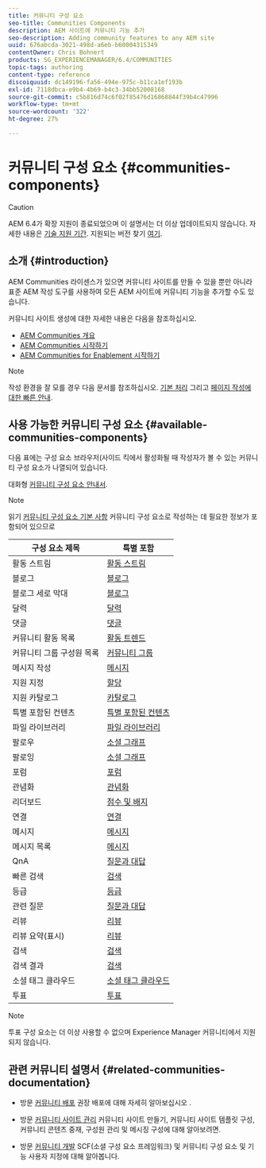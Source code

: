 ```yaml
---
title: 커뮤니티 구성 요소
seo-title: Communities Components
description: AEM 사이트에 커뮤니티 기능 추가
seo-description: Adding community features to any AEM site
uuid: 676abcda-3021-498d-a6eb-b60004315349
contentOwner: Chris Bohnert
products: SG_EXPERIENCEMANAGER/6.4/COMMUNITIES
topic-tags: authoring
content-type: reference
discoiquuid: dc149196-fa56-494e-975c-b11ca1ef193b
exl-id: 7118dbca-e9b4-4b69-b4c3-34bb52008168
source-git-commit: c5b816d74c6f02f85476d16868844f39b4c47996
workflow-type: tm+mt
source-wordcount: '322'
ht-degree: 27%

---
```


# 커뮤니티 구성 요소 {#communities-components}

>[!CAUTION]
>
>AEM 6.4가 확장 지원이 종료되었으며 이 설명서는 더 이상 업데이트되지 않습니다. 자세한 내용은 [기술 지원 기간](https://helpx.adobe.com/kr/support/programs/eol-matrix.html). 지원되는 버전 찾기 [여기](https://experienceleague.adobe.com/docs/).

## 소개 {#introduction}

AEM Communities 라이센스가 있으면 커뮤니티 사이트를 만들 수 있을 뿐만 아니라 표준 AEM 작성 도구를 사용하여 모든 AEM 사이트에 커뮤니티 기능을 추가할 수도 있습니다.

커뮤니티 사이트 생성에 대한 자세한 내용은 다음을 참조하십시오.

* [AEM Communities 개요](overview.md)
* [AEM Communities 시작하기](getting-started.md)
* [AEM Communities for Enablement 시작하기](getting-started-enablement.md)

>[!NOTE]
>
>작성 환경을 잘 모를 경우 다음 문서를 참조하십시오. [기본 처리](../../help/sites-authoring/basic-handling.md) 그리고 [페이지 작성에 대한 빠른 안내](../../help/sites-authoring/qg-page-authoring.md).

## 사용 가능한 커뮤니티 구성 요소 {#available-communities-components}

다음 표에는 구성 요소 브라우저(사이드 킥에서 활성화될 때 작성자가 볼 수 있는 커뮤니티 구성 요소가 나열되어 있습니다.

대화형 [커뮤니티 구성 요소 안내서](components-guide.md).

>[!NOTE]
>
>읽기 [커뮤니티 구성 요소 기본 사항](basics.md) 커뮤니티 구성 요소로 작성하는 데 필요한 정보가 포함되어 있으므로

| **구성 요소 제목** | **특별 포함** |
|---|---|
| 활동 스트림 | [활동 스트림](activities.md) |
| 블로그 | [블로그](blog-feature.md) |
| 블로그 세로 막대 | [블로그](blog-feature.md) |
| 달력 | [달력](calendar.md) |
| 댓글 | [댓글](comments.md) |
| 커뮤니티 활동 목록 | [활동 트렌드](trends.md) |
| 커뮤니티 그룹 구성원 목록 | [커뮤니티 그룹](creating-groups.md) |
| 메시지 작성 | [메시지](configure-messaging.md) |
| 지원 지정 | [할당](assignments.md) |
| 지원 카탈로그 | [카탈로그](catalog.md) |
| 특별 포함된 컨텐츠 | [특별 포함된 컨텐츠](featured.md) |
| 파일 라이브러리 | [파일 라이브러리](file-library.md) |
| 팔로우 | [소셜 그래프](socialgraph.md) |
| 팔로잉 | [소셜 그래프](socialgraph.md) |
| 포럼 | [포럼](forum.md) |
| 관념화 | [관념화](ideation-feature.md) |
| 리더보드 | [점수 및 배지](enabling-leaderboard.md) |
| 연결 | [연결](liking.md) |
| 메시지 | [메시지](configure-messaging.md) |
| 메시지 목록 | [메시지](configure-messaging.md) |
| QnA | [질문과 대답](working-with-qna.md) |
| 빠른 검색 | [검색](search.md) |
| 등급 | [등급](rating.md) |
| 관련 질문 | [질문과 대답](working-with-qna.md) |
| 리뷰 | [리뷰](reviews.md) |
| 리뷰 요약(표시) | [리뷰](reviews.md) |
| 검색 | [검색](search.md) |
| 검색 결과 | [검색](search.md) |
| 소셜 태그 클라우드 | [소셜 태그 클라우드](tagcloud.md) |
| 투표 | [투표](voting.md) |

>[!NOTE]
>
>투표 구성 요소는 더 이상 사용할 수 없으며 Experience Manager 커뮤니티에서 지원되지 않습니다.

## 관련 커뮤니티 설명서 {#related-communities-documentation}

* 방문 [커뮤니티 배포](deploy-communities.md) 권장 배포에 대해 자세히 알아보십시오 .

* 방문 [커뮤니티 사이트 관리](administer-landing.md) 커뮤니티 사이트 만들기, 커뮤니티 사이트 템플릿 구성, 커뮤니티 콘텐츠 중재, 구성원 관리 및 메시징 구성에 대해 알아보려면.

* 방문 [커뮤니티 개발](communities.md) SCF(소셜 구성 요소 프레임워크) 및 커뮤니티 구성 요소 및 기능 사용자 지정에 대해 알아봅니다.
